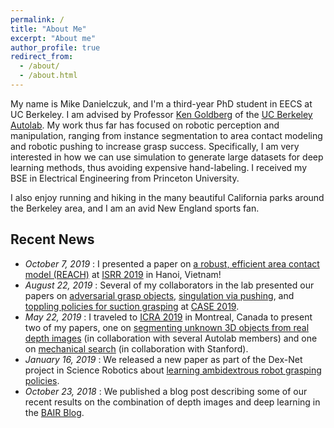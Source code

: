 ```yaml
---
permalink: /
title: "About Me"
excerpt: "About me"
author_profile: true
redirect_from: 
  - /about/
  - /about.html
---
```


My name is Mike Danielczuk, and I'm a third-year PhD student in EECS at UC Berkeley.
I am advised by Professor [Ken Goldberg](http://goldberg.berkeley.edu/) of the [UC Berkeley Autolab](http://autolab.berkeley.edu/).
My work thus far has focused on robotic perception and manipulation, ranging from instance segmentation to area contact modeling and robotic pushing to increase grasp success. Specifically, I am very interested in how we can use simulation to generate large datasets for deep learning methods, thus avoiding expensive hand-labeling. I received my BSE in Electrical Engineering from Princeton University.

I also enjoy running and hiking in the many beautiful California parks around the Berkeley area, and I am an avid New England sports fan.

Recent News
-------
* *October 7, 2019* : I presented a paper on [a robust, efficient area contact model (REACH)](https://mjd3.github.io/publication/2019-reach) at [ISRR 2019](http://h2t-projects.webarchiv.kit.edu/Projects/ISRR2019/) in Hanoi, Vietnam!
* *August 22, 2019* : Several of my collaborators in the lab presented our papers on [adversarial grasp objects](https://mjd3.github.io/publication/2019-ago), [singulation via pushing](https://mjd3.github.io/publication/2019-singulation), and [toppling policies for suction grasping](https://mjd3.github.io/publication/2019-toppling) at [CASE 2019](http://case2019.hust.edu.cn/index.htm).
* *May 22, 2019* : I traveled to [ICRA 2019](https://www.icra2019.org/) in Montreal, Canada to present two of my papers, one on [segmenting unknown 3D objects from real depth images](https://mjd3.github.io/publication/2019-sdmaskrcnn) (in collaboration with several Autolab members) and one on [mechanical search](https://mjd3.github.io/publication/2019-mech-search) (in collaboration with Stanford).
* *January 16, 2019* : We released a new paper as part of the Dex-Net project in Science Robotics about [learning ambidextrous robot grasping policies](http://robotics.sciencemag.org/content/4/26/eaau4984).
* *October 23, 2018* : We published a blog post describing some of our recent results on the combination of depth images and deep learning in the [BAIR Blog](https://bair.berkeley.edu/blog/2018/10/23/depth-sensing/).
